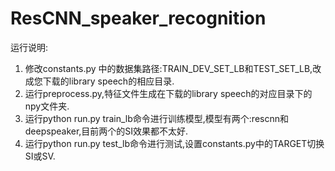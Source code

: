 # ResCNN_speaker_recognition
运行说明:
1. 修改constants.py 中的数据集路径:TRAIN_DEV_SET_LB和TEST_SET_LB,改成您下载的library speech的相应目录.
2. 运行preprocess.py,特征文件生成在下载的library speech的对应目录下的npy文件夹.
3. 运行python run.py train_lb命令进行训练模型,模型有两个:rescnn和deepspeaker,目前两个的SI效果都不太好.
4. 运行python run.py test_lb命令进行测试,设置constants.py中的TARGET切换SI或SV.
